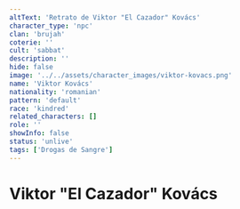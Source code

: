 ```yaml
---
altText: 'Retrato de Viktor "El Cazador" Kovács'
character_type: 'npc'
clan: 'brujah'
coterie: ''
cult: 'sabbat'
description: ''
hide: false
image: '../../assets/character_images/viktor-kovacs.png'
name: 'Viktor Kovács'
nationality: 'romanian'
pattern: 'default'
race: 'kindred'
related_characters: []
role: ''
showInfo: false
status: 'unlive'
tags: ['Drogas de Sangre']
---
```


# Viktor "El Cazador" Kovács
